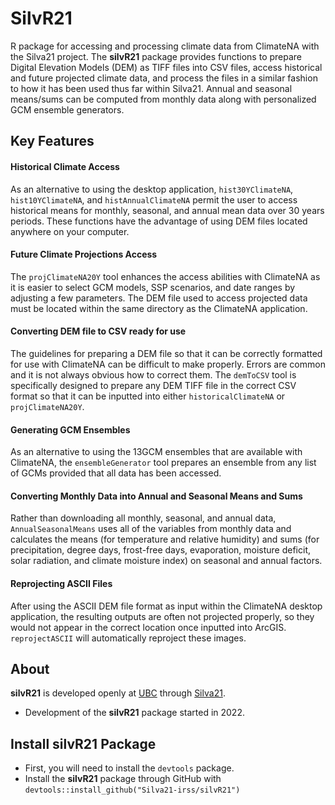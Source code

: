 # SilvR21 
R package for accessing and processing climate data from ClimateNA with the Silva21 project.
The **silvR21** package provides functions to prepare Digital Elevation Models (DEM) as TIFF files into CSV files, access historical and future projected climate data, and process the files in a similar fashion to how it has been used thus far within Silva21. Annual and seasonal means/sums can be computed from monthly data along with personalized GCM ensemble generators.

## Key Features
#### Historical Climate Access
As an alternative to using the desktop application, `hist30YClimateNA`, `hist10YClimateNA`, and `histAnnualClimateNA` permit the user to access historical means for monthly, seasonal, and annual mean data over 30 years periods. These functions have the advantage of using DEM files located anywhere on your computer.
#### Future Climate Projections Access
The `projClimateNA20Y` tool enhances the access abilities with ClimateNA as it is easier to select GCM models, SSP scenarios, and date ranges by adjusting a few parameters. The DEM file used to access projected data must be located within the same directory as the ClimateNA application.
#### Converting DEM file to CSV ready for use
The guidelines for preparing a DEM file so that it can be correctly formatted for use with ClimateNA can be difficult to make properly. Errors are common and it is not always obvious how to correct them. The `demToCSV` tool is specifically designed to prepare any DEM TIFF file in the correct CSV format so that it can be inputted into either `historicalClimateNA` or `projClimateNA20Y`.
#### Generating GCM Ensembles
As an alternative to using the 13GCM ensembles that are available with ClimateNA, the `ensembleGenerator` tool prepares an ensemble from any list of GCMs provided that all data has been accessed.
#### Converting Monthly Data into Annual and Seasonal Means and Sums
Rather than downloading all monthly, seasonal, and annual data, `AnnualSeasonalMeans` uses all of the variables from monthly data and calculates the means (for temperature and relative humidity) and sums (for precipitation, degree days, frost-free days, evaporation, moisture deficit, solar radiation, and climate moisture index) on seasonal and annual factors.
#### Reprojecting ASCII Files
After using the ASCII DEM file format as input within the ClimateNA desktop application, the resulting outputs are often not projected properly, so they would not appear in the correct location once inputted into ArcGIS. `reprojectASCII` will automatically reproject these images.

## About
**silvR21** is developed openly at [UBC](https://www.ubc.ca/) through [Silva21](https://www.silva21.com/).
* Development of the **silvR21** package started in 2022.

## Install **silvR21** Package
* First, you will need to install the `devtools` package.
* Install the **silvR21** package through GitHub with `devtools::install_github("Silva21-irss/silvR21")`
